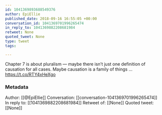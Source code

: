 ```yaml
---
id: 1041369893688549376
author: EpiEllie
published_date: 2018-09-16 16:55:05 +00:00
conversation_id: 1041369701996265474
in_reply_to: 1041369882208681984
retweet: None
quoted_tweet: None
type: tweet
tags:

---
```


Chapter 7 is about pluralism — maybe there isn’t just one definition of causation for all cases. Maybe causation is a family of things ... https://t.co/RTY4xHeXgo

### Metadata

Author: [[@EpiEllie]]
Conversation: [[conversation-1041369701996265474]]
In reply to: [[1041369882208681984]]
Retweet of: [[None]]
Quoted tweet: [[None]]
